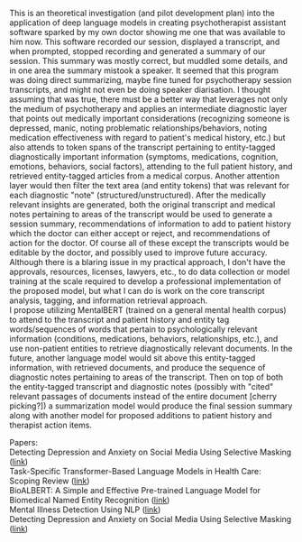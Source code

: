 This is an theoretical investigation (and pilot development plan) into the application of deep language models in creating psychotherapist assistant software sparked by my own doctor showing me one that was available to him now. This software recorded our session, displayed a transcript, and when prompted, stopped recording and generated a summary of our session. This summary was mostly correct, but muddled some details, and in one area the summary mistook a speaker. It seemed that this program was doing direct summarizing, maybe fine tuned for psychotherapy session transcripts, and might not even be doing speaker diarisation. I thought assuming that was true, there must be a better way that leverages not only the medium of psychotherapy and applies an intermediate diagnostic layer that points out medically important considerations (recognizing someone is depressed, manic, noting problematic relationships/behaviors, noting medication effectiveness with regard to patient's medical history, etc.) but also attends to token spans of the transcript pertaining to entity-tagged diagnostically important information (symptoms, medications, cognition, emotions, behaviors, social factors), attending to the full patient history, and retrieved entity-tagged articles from a medical corpus. Another attention layer would then filter the text area (and entity tokens) that was relevant for each diagnostic "note" (structured/unstructured). After the medically relevant insights are generated, both the original transcript and medical notes pertaining to areas of the transcript would be used to generate a session summary, recommendations of information to add to patient history which the doctor can either accept or reject, and recommendations of action for the doctor. Of course all of these except the transcripts would be editable by the doctor, and possibly used to improve future accuracy. Although there is a blaring issue in my practical approach, I don't have the approvals, resources, licenses, lawyers, etc., to do data collection or model training at the scale required to develop a professional implementation of the proposed model, but what I can do is work on the core transcript analysis, tagging, and information retrieval approach.\
I propose utilizing MentalBERT (trained on a general mental health corpus) to attend to the transcript and patient history and entity tag words/sequences of words that pertain to psychologically relevant information (conditions, medications, behaviors, relationships, etc.), and use non-patient entities to retrieve diagnostically relevant documents. In the future, another language model would sit above this entity-tagged information, with retrieved documents, and produce the sequence of diagnostic notes pertaining to areas of the transcript. Then on top of both the entity-tagged transcript and diagnostic notes (possibly with "cited" relevant passages of documents instead of the entire document [cherry picking?]) a summarization model would produce the final session summary along with another model for proposed additions to patient history and therapist action items. 

Papers: \
Detecting Depression and Anxiety on Social Media Using Selective Masking ([link](https://repositum.tuwien.at/bitstream/20.500.12708/198293/1/Mullatahiri%20Princ%20-%202024%20-%20Detecting%20Depression%20and%20Anxiety%20on%20))\
Task-Specific Transformer-Based Language Models in Health Care: Scoping Review ([link](https://medinform.jmir.org/2024/1/e49724/PDF))\
BioALBERT: A Simple and Effective Pre-trained Language Model for Biomedical Named Entity Recognition ([link](https://ieeexplore.ieee.org/document/9533884))\
Mental Illness Detection Using NLP ([link](https://scholarworks.calstate.edu/downloads/ms35th72p))\
Detecting Depression and Anxiety on Social Media Using Selective Masking ([link](https://repositum.tuwien.at/bitstream/20.500.12708/198293/1/Mullatahiri%20Princ%20-%202024%20-%20Detecting%20Depression%20and%20Anxiety%20on%20))
